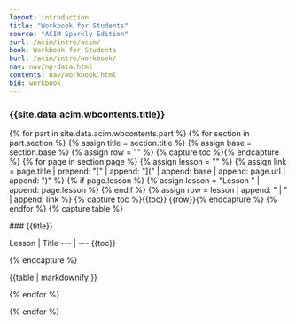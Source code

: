 ```yaml
---
layout: introduction
title: "Workbook for Students"
source: "ACIM Sparkly Edition"
surl: /acim/intro/acim/
book: Workbook for Students
burl: /acim/intro/workbook/
nav: nav/np-data.html
contents: nav/workbook.html
bid: workbook
---
```


### {{site.data.acim.wbcontents.title}}

{% for part in site.data.acim.wbcontents.part %}
  {% for section in part.section %}
    {% assign title = section.title %}
    {% assign base = section.base %}
    {% assign row = "" %}
    {% capture toc %}{% endcapture %}
    {% for page in section.page %}
      {% assign lesson = "" %}
      {% assign link = page.title | prepend: "[" | append: "](" | append: base | append: page.url | append: ")" %}
      {% if page.lesson %}
        {% assign lesson = "Lesson " | append: page.lesson %}
      {% endif %}
      {% assign row = lesson | append: " | " | append: link %}
{% capture toc %}{{toc}}
{{row}}{% endcapture %}
    {% endfor %}
  {% capture table %}
<div id="{{section.ref}}" markdown="1" class="acim-toc">
### <i class="fa fa-search"></i> {{title}}

Lesson | Title
--- | --- {{toc}}

</div>
{% endcapture %}

{{table | markdownify }}

  {% endfor %}

{% endfor %}

